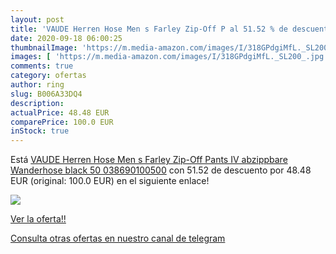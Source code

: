 ```yaml
---
layout: post
title: 'VAUDE Herren Hose Men s Farley Zip-Off P al 51.52 % de descuento'
date: 2020-09-18 06:00:25
thumbnailImage: 'https://m.media-amazon.com/images/I/318GPdgiMfL._SL200_.jpg'
images: [ 'https://m.media-amazon.com/images/I/318GPdgiMfL._SL200_.jpg' ]
comments: true
category: ofertas
author: ring
slug: B006A33DQ4
description:
actualPrice: 48.48 EUR
comparePrice: 100.0 EUR
inStock: true
---
```


Está [VAUDE Herren Hose Men s Farley Zip-Off Pants IV  abzippbare Wanderhose  black  50  038690100500](https://www.amazon.com/dp/B006A33DQ4/?tag=redken08-20) con 51.52 de descuento por 48.48 EUR (original: 100.0 EUR) en el siguiente enlace!

[![](https://m.media-amazon.com/images/I/318GPdgiMfL._SL200_.jpg)](https://www.amazon.com/dp/B006A33DQ4/?tag=redken08-20)

[Ver la oferta!!](https://www.amazon.com/dp/B006A33DQ4/?tag=redken08-20)

[Consulta otras ofertas en nuestro canal de telegram](https://t.me/s/ofertas25)
